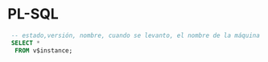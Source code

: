 # PL-SQL
```SQL
 -- estado,versión, nombre, cuando se levanto, el nombre de la máquina
 SELECT * 
  FROM v$instance;
```
